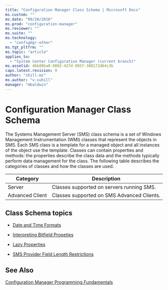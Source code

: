 ```yaml
---
title: "Configuration Manager Class Schema | Microsoft Docs"
ms.custom: ""
ms.date: "09/20/2016"
ms.prod: "configuration-manager"
ms.reviewer: ""
ms.suite: ""
ms.technology:
  - "configmgr-other"
ms.tgt_pltfrm: ""
ms.topic: "article"
applies_to:
  - "System Center Configuration Manager (current branch)"
ms.assetid: 46b88ba8-9802-42fd-995f-308172d64c3b
caps.latest.revision: 9
author: "shill-ms"
ms.author: "v-suhill"
manager: "mbaldwin"
---
```

# Configuration Manager Class Schema
The Systems Management Server (SMS) class schema is a set of Windows Management Instrumentation (WMI) classes that represent the objects in SMS. Each SMS class is a template for a managed object and all instances of the object use the template. Classes can contain properties and methods: the properties describe the class data and the methods typically perform data management for the class. The following table describes the categories of classes and how the classes are used.  

|Category|Description|  
|--------------|-----------------|  
|Server|Classes supported on servers running SMS.|  
|Advanced Client|Classes supported on SMS Advanced Clients.|  

## Class Schema topics  

-   [Date and Time Formats](../../../develop/core/understand/date-and-time-formats.md)  

-   [Interpreting Bitfield Propeties](../../../develop/core/understand/interpreting-bitfield-properties.md)  

-   [Lazy Properties](../../../develop/core/understand/lazy-properties.md)  

-   [SMS Provider Field Length Restrictions](../../../develop/core/understand/sms-provider-field-length-restrictions.md)  

## See Also  
 [Configuration Manager Programming Fundamentals](../../../develop/core/understand/configuration-manager-programming-fundamentals.md)
